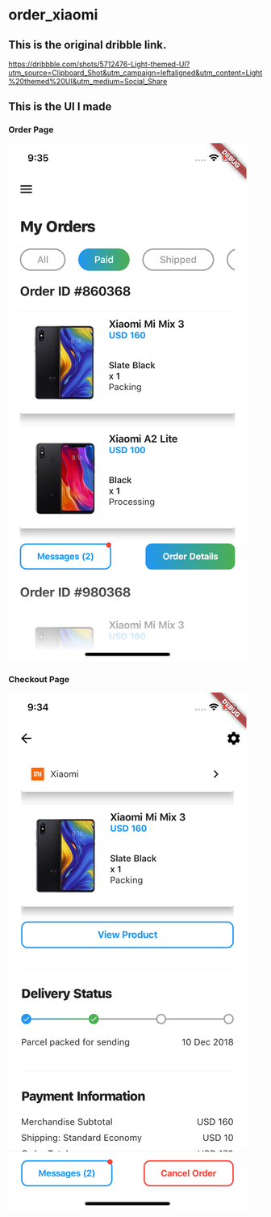 # order_xiaomi

## This is the original dribble link.
https://dribbble.com/shots/5712476-Light-themed-UI?utm_source=Clipboard_Shot&utm_campaign=leftaligned&utm_content=Light%20themed%20UI&utm_medium=Social_Share

## This is the UI I made

### Order Page
![Image of OrderPage](https://github.com/LBroy/dribble-clone/blob/master/order_xiaomi/screenshots/OrderPage.png)

### Checkout Page
![Image of CheckoutPage](https://github.com/LBroy/dribble-clone/blob/master/order_xiaomi/screenshots/CheckoutPage.png)
